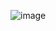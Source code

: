 ![image](https://user-images.githubusercontent.com/86222332/231687919-bee08258-1bac-4fee-ada4-fbd3ce05d757.png)
